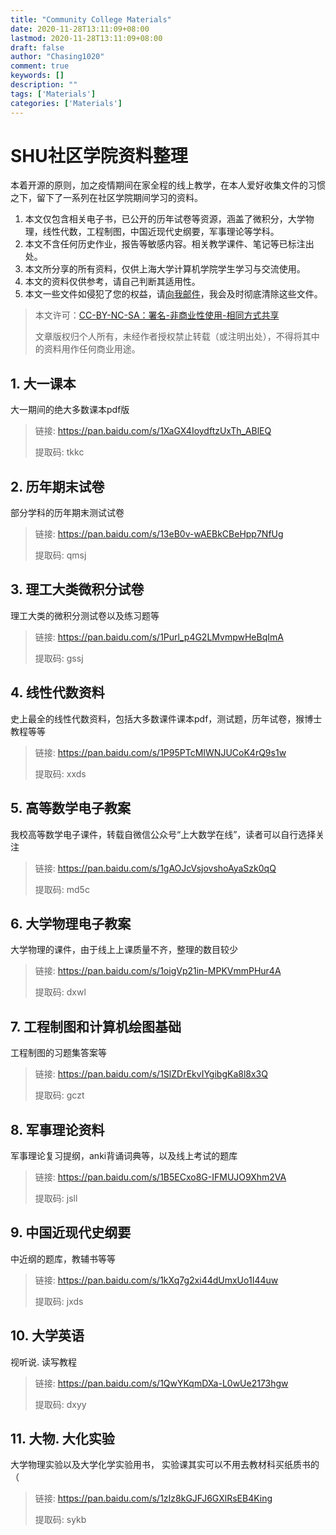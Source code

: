 ```yaml
---
title: "Community College Materials"
date: 2020-11-28T13:11:09+08:00
lastmod: 2020-11-28T13:11:09+08:00
draft: false
author: "Chasing1020"
comment: true
keywords: []
description: ""
tags: ['Materials']
categories: ['Materials']
---
```


# SHU社区学院资料整理
本着开源的原则，加之疫情期间在家全程的线上教学，在本人爱好收集文件的习惯之下，留下了一系列在社区学院期间学习的资料。

1. 本文仅包含相关电子书，已公开的历年试卷等资源，涵盖了微积分，大学物理，线性代数，工程制图，中国近现代史纲要，军事理论等学科。
2. 本文不含任何历史作业，报告等敏感内容。相关教学课件、笔记等已标注出处。
3. 本文所分享的所有资料，仅供上海大学计算机学院学生学习与交流使用。
4. 本文的资料仅供参考，请自己判断其适用性。
5. 本文一些文件如侵犯了您的权益，请[向我邮件](mailto:chasing1020@gmail.com)，我会及时彻底清除这些文件。

>   本文许可：[CC-BY-NC-SA：署名-非商业性使用-相同方式共享](https://creativecommons.org/licenses/by-nc-sa/4.0/deed.en)
>
>   文章版权归个人所有，未经作者授权禁止转载（或注明出处），不得将其中的资料用作任何商业用途。

## 1. 大一课本

大一期间的绝大多数课本pdf版

> 链接: https://pan.baidu.com/s/1XaGX4IoydftzUxTh_ABlEQ
>
> 提取码: tkkc

## 2. 历年期末试卷

部分学科的历年期末测试试卷

> 链接: https://pan.baidu.com/s/13eB0v-wAEBkCBeHpp7NfUg
>
> 提取码: qmsj 

## 3. 理工大类微积分试卷

理工大类的微积分测试卷以及练习题等

> 链接: https://pan.baidu.com/s/1Purl_p4G2LMvmpwHeBqImA
>
> 提取码: gssj 

## 4. 线性代数资料

史上最全的线性代数资料，包括大多数课件课本pdf，测试题，历年试卷，猴博士教程等等

> 链接: https://pan.baidu.com/s/1P95PTcMIWNJUCoK4rQ9s1w
> 
> 提取码: xxds 

## 5.  高等数学电子教案

我校高等数学电子课件，转载自微信公众号“上大数学在线”，读者可以自行选择关注

> 链接: https://pan.baidu.com/s/1gAOJcVsjovshoAyaSzk0qQ 
>
> 提取码: md5c

## 6. 大学物理电子教案

大学物理的课件，由于线上上课质量不齐，整理的数目较少

> 链接: https://pan.baidu.com/s/1oigVp21in-MPKVmmPHur4A
> 
> 提取码: dxwl 

## 7. 工程制图和计算机绘图基础

工程制图的习题集答案等

> 链接: https://pan.baidu.com/s/1SlZDrEkvIYgibgKa8l8x3Q
> 
> 提取码: gczt 

## 8.  军事理论资料

军事理论复习提纲，anki背诵词典等，以及线上考试的题库

> 链接: https://pan.baidu.com/s/1B5ECxo8G-IFMUJO9Xhm2VA
>
> 提取码: jsll 

## 9. 中国近现代史纲要

中近纲的题库，教辅书等等

> 链接: https://pan.baidu.com/s/1kXq7g2xi44dUmxUo1I44uw 
> 
> 提取码: jxds 

## 10. 大学英语

视听说. 读写教程

> 链接: https://pan.baidu.com/s/1QwYKqmDXa-L0wUe2173hgw 
> 
> 提取码: dxyy

## 11. 大物. 大化实验

大学物理实验以及大学化学实验用书，
实验课其实可以不用去教材科买纸质书的（

> 链接: https://pan.baidu.com/s/1zIz8kGJFJ6GXlRsEB4King 
> 
> 提取码: sykb 
